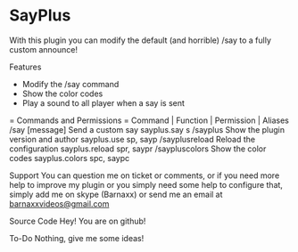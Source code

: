 SayPlus
=======
With this plugin you can modify the default (and horrible) /say to a fully custom announce!

Features
* Modify the /say command
* Show the color codes
* Play a sound to all player when a say is sent

= Commands and Permissions =
Command         |          	Function	             |         Permission    | 	Aliases
/say [message]	 Send a custom say	                 sayplus.say	           s
/sayplus	       Show the plugin version and author	 sayplus.use	           sp, sayp
/sayplusreload	 Reload the configuration	           sayplus.reload	         spr, saypr
/saypluscolors	 Show the color codes	               sayplus.colors	         spc, saypc

Support
You can question me on ticket or comments, or if you need more help to improve my plugin or you simply need some help to configure that, simply add me on skype (Barnaxx) or send me an email at barnaxxvideos@gmail.com

Source Code
Hey! You are on github!

To-Do
Nothing, give me some ideas!

